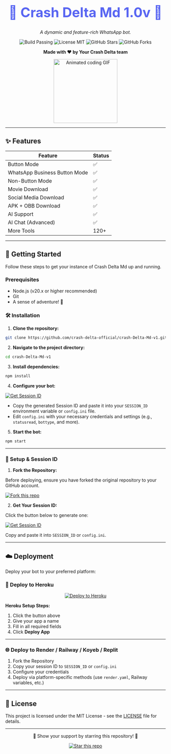<div align="center">

  <h1 style="font-size: 3em; font-weight: bold; color: #5865F2;">🌟 Crash Delta Md 1.0v 🌟</h1>

  <p><em>A dynamic and feature-rich WhatsApp bot.</em></p>

  <p>
    <img src="https://img.shields.io/badge/Build-Passing-brightgreen?style=for-the-badge&logo=githubactions&logoColor=white" alt="Build Passing" />
    <img src="https://img.shields.io/badge/License-MIT-blue?style=for-the-badge&logo=opensourceinitiative&logoColor=white" alt="License MIT" />
    <img src="https://img.shields.io/github/stars/crash-delta-official/crash-Delta-Md-v1?style=for-the-badge&logo=github&label=Stars" alt="GitHub Stars" />
    <img src="https://img.shields.io/github/forks/crash-delta-official/crash-Delta-Md-v1?style=for-the-badge&logo=github&label=Forks" alt="GitHub Forks" />
  </p>

  <p><strong>Made with ❤️ by Your Crash Delta team</strong></p>

  <img src="https://media.giphy.com/media/LmNwrBhejkK9EFP504/giphy.gif" width="200" alt="Animated coding GIF">
</div>

---

## ✨ Features

| Feature                       | Status |
| ----------------------------- | ------ |
| Button Mode                   | ✅      |
| WhatsApp Business Button Mode | ✅      |
| Non-Button Mode               | ✅      |
| Movie Download                | ✅      |
| Social Media Download         | ✅      |
| APK + OBB Download            | ✅      |
| AI Support                    | ✅      |
| AI Chat (Advanced)            | ✅      |
| More Tools                    | 120+   |

---

## 🚀 Getting Started

Follow these steps to get your instance of Crash Delta Md up and running.

### Prerequisites

* Node.js (v20.x or higher recommended)
* Git
* A sense of adventure! 🌌

### 🛠️ Installation

1. **Clone the repository:**

```bash
git clone https://github.com/crash-delta-official/crash-Delta-Md-v1.git
```

2. **Navigate to the project directory:**

```bash
cd crash-Delta-Md-v1
```

3. **Install dependencies:**

```bash
npm install
```

4. **Configure your bot:**

<a href="https://crash-delta-md.up.railway.app/pair" target="_blank">
  <img alt="Get Session ID" src="https://img.shields.io/badge/Generate%20Session%20ID-green?style=for-the-badge&logo=whatsapp&logoColor=white"/>
</a>

* Copy the generated Session ID and paste it into your `SESSION_ID` environment variable or `config.ini` file.
* Edit `config.ini` with your necessary credentials and settings (e.g., `statusread`, `bottype`, and more).

5. **Start the bot:**

```bash
npm start
```

---

### 🔑 Setup & Session ID

1. **Fork the Repository:**

Before deploying, ensure you have forked the original repository to your GitHub account.

<a href="https://github.com/crash-delta-official/crash-Delta-Md-v1/fork" target="_blank">
  <img alt="Fork this repo" src="https://img.shields.io/badge/Fork%20Now-blueviolet?style=for-the-badge&logo=github&logoColor=white"/>
</a>

2. **Get Your Session ID:**

Click the button below to generate one:

<a href="https://crash-delta-md.up.railway.app/pair" target="_blank">
  <img alt="Get Session ID" src="https://img.shields.io/badge/Generate%20Session%20ID-green?style=for-the-badge&logo=whatsapp&logoColor=white"/>
</a>

Copy and paste it into `SESSION_ID` or `config.ini`.

---

## ☁️ Deployment

Deploy your bot to your preferred platform:

### 🚀 Deploy to Heroku

<div align="center">
  <a href="https://heroku.com/deploy?template=https://github.com/crash-delta-official/crash-Delta-Md-v1">
    <img src="https://www.herokucdn.com/deploy/button.svg" alt="Deploy to Heroku">
  </a>
</div>

**Heroku Setup Steps:**

1. Click the button above
2. Give your app a name
3. Fill in all required fields
4. Click **Deploy App**

---

### 🌐 Deploy to Render / Railway / Koyeb / Replit

1. Fork the Repository
2. Copy your session ID to `SESSION_ID` or `config.ini`
3. Configure your credentials
4. Deploy via platform-specific methods (use `render.yaml`, Railway variables, etc.)

---

## 📜 License

This project is licensed under the MIT License - see the [LICENSE](LICENSE) file for details.

---

<div align="center">
  <p>💖 Show your support by starring this repository! 💖</p>
  <a href="https://github.com/crash-delta-official/crash-Delta-Md-v1/stargazers" target="_blank">
    <img alt="Star this repo" src="https://img.shields.io/badge/Star%20Repo-yellow?style=for-the-badge&logo=starship&logoColor=black"/>
  </a>
</div>
